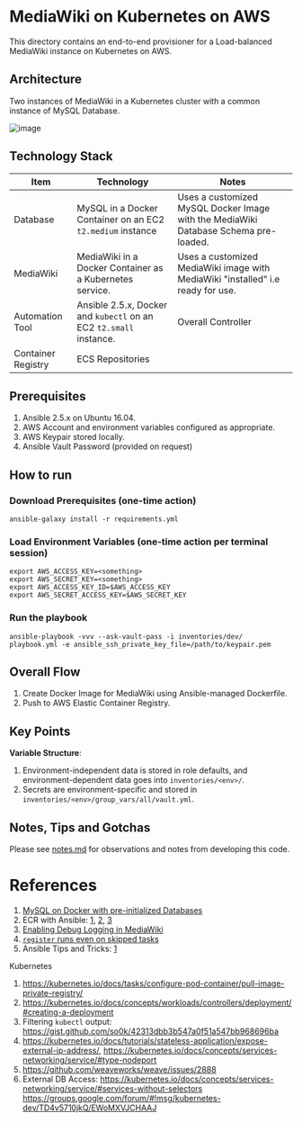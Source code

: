 # MediaWiki on Kubernetes on AWS

This directory contains an end-to-end provisioner for a Load-balanced MediaWiki instance on Kubernetes on AWS.

## Architecture

Two instances of MediaWiki in a Kubernetes cluster with a common instance of MySQL Database.

![image](https://user-images.githubusercontent.com/13379978/45090003-a3865500-b12b-11e8-89d2-67b40db57e9a.png)


## Technology Stack

| Item | Technology | Notes |
|-|-|-|
| Database | MySQL in a Docker Container on an EC2 `t2.medium` instance | Uses a customized MySQL Docker Image with the MediaWiki Database Schema pre-loaded. |
| MediaWiki | MediaWiki in a Docker Container as a Kubernetes service. | Uses a customized MediaWiki image with MediaWiki "installed" i.e ready for use. |
| Automation Tool | Ansible 2.5.x, Docker and `kubectl` on an EC2 `t2.small` instance. | Overall Controller |
| Container Registry | ECS Repositories | |

## Prerequisites

1. Ansible 2.5.x on Ubuntu 16.04.
1. AWS Account and environment variables configured as appropriate.
1. AWS Keypair stored locally.
1. Ansible Vault Password (provided on request)

## How to run

### Download Prerequisites (one-time action)

```
ansible-galaxy install -r requirements.yml
```

### Load Environment Variables (one-time action per terminal session)

```
export AWS_ACCESS_KEY=<something>
export AWS_SECRET_KEY=<something>
export AWS_ACCESS_KEY_ID=$AWS_ACCESS_KEY
export AWS_SECRET_ACCESS_KEY=$AWS_SECRET_KEY
```

### Run the playbook

`ansible-playbook -vvv --ask-vault-pass -i inventories/dev/ playbook.yml -e ansible_ssh_private_key_file=/path/to/keypair.pem`

## Overall Flow

1. Create Docker Image for MediaWiki using Ansible-managed Dockerfile.
1. Push to AWS Elastic Container Registry.

## Key Points

**Variable Structure**:

1. Environment-independent data is stored in role defaults, and environment-dependent data goes into `inventories/<env>/`.
1. Secrets are environment-specific and stored in `inventories/<env>/group_vars/all/vault.yml`.


## Notes, Tips and Gotchas

Please see [notes.md](notes.md) for observations and notes from developing this code.

# References

1. [MySQL on Docker with pre-initialized Databases](https://docs.docker.com/samples/library/mysql/)
1. ECR with Ansible: [1](https://awsbloglink.wordpress.com/2017/06/03/manage-amazon-ec2-container-registry-with-ansible/), [2](https://forums.docker.com/t/docker-push-to-ecr-failing-with-no-basic-auth-credentials/17358/2), [3](https://docs.aws.amazon.com/cli/latest/reference/ecr/get-login.html)
1. [Enabling Debug Logging in MediaWiki](https://www.mediawiki.org/wiki/Topic:U26n1a1pgo0078tt)
1. [`register` runs even on skipped tasks](https://github.com/ansible/ansible/issues/4297)
1. Ansible Tips and Tricks: [1](https://stackoverflow.com/a/34929776)

Kubernetes
1. https://kubernetes.io/docs/tasks/configure-pod-container/pull-image-private-registry/
1. https://kubernetes.io/docs/concepts/workloads/controllers/deployment/#creating-a-deployment
1. Filtering `kubectl` output: https://gist.github.com/so0k/42313dbb3b547a0f51a547bb968696ba
1. https://kubernetes.io/docs/tutorials/stateless-application/expose-external-ip-address/, https://kubernetes.io/docs/concepts/services-networking/service/#type-nodeport
1. https://github.com/weaveworks/weave/issues/2888
1. External DB Access: https://kubernetes.io/docs/concepts/services-networking/service/#services-without-selectors
   https://groups.google.com/forum/#!msg/kubernetes-dev/TD4v5710jkQ/EWoMXVJCHAAJ
